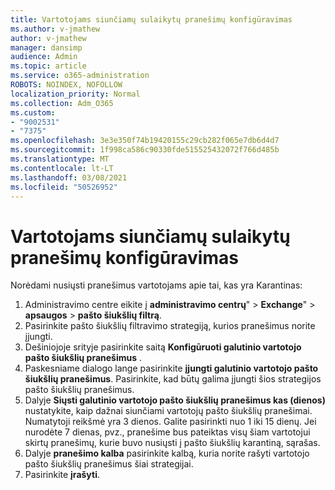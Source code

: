```yaml
---
title: Vartotojams siunčiamų sulaikytų pranešimų konfigūravimas
ms.author: v-jmathew
author: v-jmathew
manager: dansimp
audience: Admin
ms.topic: article
ms.service: o365-administration
ROBOTS: NOINDEX, NOFOLLOW
localization_priority: Normal
ms.collection: Adm_O365
ms.custom:
- "9002531"
- "7375"
ms.openlocfilehash: 3e3e350f74b19420155c29cb282f065e7db6d4d7
ms.sourcegitcommit: 1f998ca586c90330fde515525432072f766d485b
ms.translationtype: MT
ms.contentlocale: lt-LT
ms.lasthandoff: 03/08/2021
ms.locfileid: "50526952"
---
```

# <a name="configure-quarantine-notifications-sent-to-users"></a>Vartotojams siunčiamų sulaikytų pranešimų konfigūravimas

Norėdami nusiųsti pranešimus vartotojams apie tai, kas yra Karantinas:

1. Administravimo centre eikite į **administravimo centrų**"  >  **Exchange**"  >  **apsaugos**  >  **pašto šiukšlių filtrą**.
2. Pasirinkite pašto šiukšlių filtravimo strategiją, kurios pranešimus norite įjungti.
3. Dešiniojoje srityje pasirinkite saitą **Konfigūruoti galutinio vartotojo pašto šiukšlių pranešimus** .
4. Paskesniame dialogo lange pasirinkite **įjungti galutinio vartotojo pašto šiukšlių pranešimus**. Pasirinkite, kad būtų galima įjungti šios strategijos pašto šiukšlių pranešimus.
5. Dalyje **Siųsti galutinio vartotojo pašto šiukšlių pranešimus kas (dienos)** nustatykite, kaip dažnai siunčiami vartotojų pašto šiukšlių pranešimai. Numatytoji reikšmė yra 3 dienos. Galite pasirinkti nuo 1 iki 15 dienų. Jei nurodėte 7 dienas, pvz., pranešime bus pateiktas visų šiam vartotojui skirtų pranešimų, kurie buvo nusiųsti į pašto šiukšlių karantiną, sąrašas.
6. Dalyje **pranešimo kalba** pasirinkite kalbą, kuria norite rašyti vartotojo pašto šiukšlių pranešimus šiai strategijai.
7. Pasirinkite **įrašyti**.
